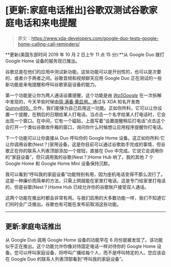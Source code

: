 # [更新:家庭电话推出]谷歌双测试谷歌家庭电话和来电提醒

> 原文：<https://www.xda-developers.com/google-duo-tests-google-home-calling-call-reminders/>

**更新(美国东部时间 2019 年 10 月 2 日上午 11 点 15 分):**从 Google Duo 拨打 Google Home 设备的服务现已推出。

谷歌总是在他们的应用中测试新功能。这些功能可以是开创性的，也可以是次要的，或者介于两者之间。谷歌音频和视频聊天应用 Google Duo 正在测试的一些新功能是来电提醒和呼叫谷歌家庭设备的能力。

第一个功能是让你为两人通话设置提醒，这个功能是由 *[9to5Google](https://9to5google.com/2019/06/10/google-duo-55-apk-insight-teardown/)* 在一次拆解中发现的，今天早些时候由[简·满春·黄启用。](https://twitter.com/wongmjane)通过与 XDA 知名开发商 [Quinny899、](https://forum.xda-developers.com/member.php?u=3563640)合作，我们能够为自己启用这一功能。正如你所料，它可以让你设置一个提醒，在稍后的日期给某人打电话。当点击一个名字给某人打电话时，它会出现一个窗口。在中间，它有一个磁贴，上面写着“设置提醒稍后打电话”点击这个会打开一个类似谷歌收件箱的窗口，询问你什么时候想让应用程序提醒你打电话。

下一个功能可以让你直接从 Duo 呼叫你的 Google Home 设备。这正如你所料:它让你调用谷歌(Nest？)家用设备。这是你目前可以通过谷歌助手完成的事情，但谷歌正在你的联系人列表顶部添加一个按钮，直接在 Duo 中完成。它说它会调用你的“家庭设备”，但只调用我的谷歌(Nest？)Home Hub 响了。我的其他 7 个 Google Home 和 Google Home Mini 设备保持沉默。

我可以看到“呼叫我的家庭设备”功能特别有用，因为座机电话变得不那么流行了。这是一种廉价而简单的方法，只需上网就能在家里打电话。这是专门给家里打电话的，但是谷歌(Nest？)Home Hub 已经允许你的谷歌账户接受双人通话。

这两个功能在推出时都会非常有用。与我们启用的大多数功能一样，我们不知道它们何时会广泛推出。谷歌也有可能在发布前取消这些功能。

* * *

## 更新:家庭电话推出

从 Google Duo 调用 Google Home 设备的功能早在 6 月份就被发现了。该功能似乎正在推出。这个功能允许你像对待固定电话一样对待你的 Google Home 设备。您可以呼叫家庭设备，将呼叫广播给每个人，而不是呼叫特定的人。您应该会在 Google Duo 的联系人列表顶部看到“呼叫我的家庭设备”。